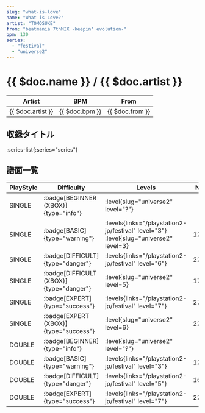 ```yaml
---
slug: "what-is-love"
name: "What is Love?"
artist: "TOMOSUKE"
from: "beatmania 7thMIX -keepin' evolution-"
bpm: 130
series:
  - "festival"
  - "universe2"
---
```


# {{ $doc.name }} / {{ $doc.artist }}

|Artist|BPM|From|
|------|---|----|
|{{ $doc.artist }}|{{ $doc.bpm }}|{{ $doc.from }}|

## 収録タイトル

:series-list{:series="series"}

## 譜面一覧

|PlayStyle|Difficulty|Levels|Notes|Movie|
|---------|----------|------|-----|-----|
|SINGLE| :badge[BEGINNER (XBOX)]{type="info"}|<div class="field is-grouped is-grouped-multiline"> :level{slug="universe2" level="?"}</div>|||
|SINGLE| :badge[BASIC]{type="warning"}|<div class="field is-grouped is-grouped-multiline"> :levels{links="/playstation2-jp/festival" level="3"} :level{slug="universe2" level=3}</div>|127/14||
|SINGLE| :badge[DIFFICULT]{type="danger"}|<div class="field is-grouped is-grouped-multiline"> :levels{links="/playstation2-jp/festival" level="6"}</div>|225/13||
|SINGLE| :badge[DIFFICULT (XBOX)]{type="danger"}|<div class="field is-grouped is-grouped-multiline"> :level{slug="universe2" level=5}</div>|171/6||
|SINGLE| :badge[EXPERT]{type="success"}|<div class="field is-grouped is-grouped-multiline"> :levels{links="/playstation2-jp/festival" level="7"}</div>|274/4||
|SINGLE| :badge[EXPERT (XBOX)]{type="success"}|<div class="field is-grouped is-grouped-multiline"> :level{slug="universe2" level=6}</div>|229/9||
|DOUBLE| :badge[BEGINNER]{type="info"}|<div class="field is-grouped is-grouped-multiline"> :level{slug="universe2" level="?"}</div>|||
|DOUBLE| :badge[BASIC]{type="warning"}|<div class="field is-grouped is-grouped-multiline"> :levels{links="/playstation2-jp/festival" level="3"}</div>|127/6||
|DOUBLE| :badge[DIFFICULT]{type="danger"}|<div class="field is-grouped is-grouped-multiline"> :levels{links="/playstation2-jp/festival" level="5"}</div>|167/6||
|DOUBLE| :badge[EXPERT]{type="success"}|<div class="field is-grouped is-grouped-multiline"> :levels{links="/playstation2-jp/festival" level="7"}</div>|227/5||
